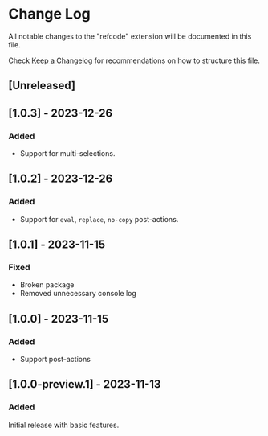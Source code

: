 # Change Log

All notable changes to the "refcode" extension will be documented in this file.

Check [Keep a Changelog](http://keepachangelog.com/) for recommendations on how to structure this file.

## [Unreleased]

## [1.0.3] - 2023-12-26

### Added

- Support for multi-selections.

## [1.0.2] - 2023-12-26

### Added

- Support for `eval`, `replace`, `no-copy` post-actions.

## [1.0.1] - 2023-11-15

### Fixed

- Broken package
- Removed unnecessary console log

## [1.0.0] - 2023-11-15

### Added

- Support post-actions

## [1.0.0-preview.1] - 2023-11-13

### Added

Initial release with basic features.
